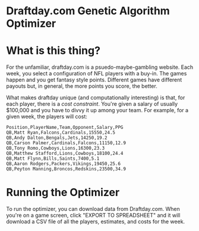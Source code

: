 Draftday.com Genetic Algorithm Optimizer
================


What is this thing?
===============

For the unfamiliar, draftday.com is a psuedo-maybe-gambling website. Each week, you select a configuration of NFL players with a buy-in. The games happen and you get fantasy style points. Different games have different payouts but, in general, the more points you score, the better.

What makes draftday unique (and computationally interesting) is that, for each player, there is a *cost constraint*. You're given a salary of usually $100,000 and you have to divvy it up among your team. For example, for a given week, the players will cost:

```
Position,PlayerName,Team,Opponent,Salary,PPG
QB,Matt Ryan,Falcons,Cardinals,15550,24.5
QB,Andy Dalton,Bengals,Jets,14250,19.2
QB,Carson Palmer,Cardinals,Falcons,11150,12.9
QB,Tony Romo,Cowboys,Lions,16300,23.3
QB,Matthew Stafford,Lions,Cowboys,18100,24.4
QB,Matt Flynn,Bills,Saints,7400,5.1
QB,Aaron Rodgers,Packers,Vikings,19450,25.6
QB,Peyton Manning,Broncos,Redskins,23500,34.9
```

Running the Optimizer
=======================

To run the optimizer, you can download data from Draftday.com. When you're on a game screen, click "EXPORT TO SPREADSHEET" and it will download a CSV file of all the players, estimates, and costs for the week. 
